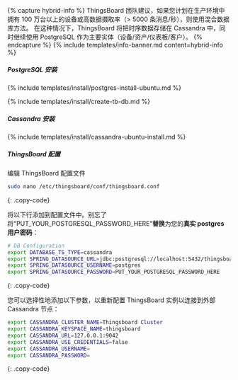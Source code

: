 {% capture hybrid-info %}
ThingsBoard 团队建议，如果您计划在生产环境中拥有 100 万台以上的设备或高数据摄取率（> 5000 条消息/秒），则使用混合数据库方法。
在这种情况下，ThingsBoard 将把时序数据存储在 Cassandra 中，同时继续使用 PostgreSQL 作为主要实体（设备/资产/仪表板/客户）。
{% endcapture %}
{% include templates/info-banner.md content=hybrid-info %}

##### PostgreSQL 安装

{% include templates/install/postgres-install-ubuntu.md %}

{% include templates/install/create-tb-db.md %}

##### Cassandra 安装

{% include templates/install/cassandra-ubuntu-install.md %}

##### ThingsBoard 配置

编辑 ThingsBoard 配置文件

```bash 
sudo nano /etc/thingsboard/conf/thingsboard.conf
``` 
{: .copy-code}

将以下行添加到配置文件中。别忘了将“PUT_YOUR_POSTGRESQL_PASSWORD_HERE”**替换**为您的**真实 postgres 用户密码**：

```bash
# DB Configuration 
export DATABASE_TS_TYPE=cassandra
export SPRING_DATASOURCE_URL=jdbc:postgresql://localhost:5432/thingsboard
export SPRING_DATASOURCE_USERNAME=postgres
export SPRING_DATASOURCE_PASSWORD=PUT_YOUR_POSTGRESQL_PASSWORD_HERE
``` 
{: .copy-code}

您可以选择性地添加以下参数，以重新配置 ThingsBoard 实例以连接到外部 Cassandra 节点：

```bash
export CASSANDRA_CLUSTER_NAME=Thingsboard Cluster
export CASSANDRA_KEYSPACE_NAME=thingsboard
export CASSANDRA_URL=127.0.0.1:9042
export CASSANDRA_USE_CREDENTIALS=false
export CASSANDRA_USERNAME=
export CASSANDRA_PASSWORD=
```
{: .copy-code}